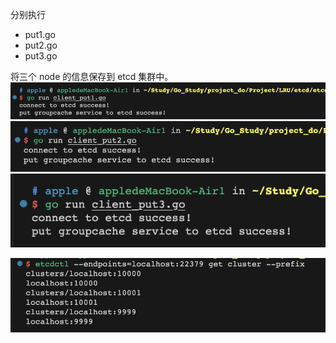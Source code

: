 分别执行 

- put1.go 
- put2.go
- put3.go

将三个 node 的信息保存到 etcd 集群中。
![](images/2023-09-19-10-28-50.png)
![](images/2023-09-19-10-28-33.png)
![](images/2023-09-19-10-29-05.png)

![](images/2023-09-19-10-29-44.png)
